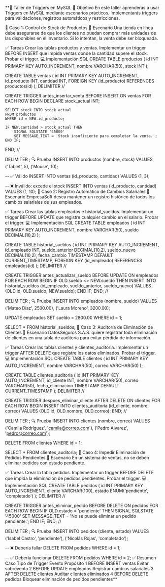 **🚀 Taller de Triggers en MySQL
📌 Objetivo
En este taller aprenderás a usar Triggers en MySQL mediante escenarios prácticos. Implementarás triggers para validaciones, registros automáticos y restricciones.

🔹 Caso 1: Control de Stock de Productos
🧩 Escenario
Una tienda en línea debe asegurarse de que los clientes no puedan comprar más unidades de las disponibles en el inventario. Si lo intentan, la venta debe ser bloqueada.

✅ Tareas
Crear las tablas productos y ventas.
Implementar un trigger BEFORE INSERT que impida ventas donde la cantidad supere el stock.
Probar el trigger.
💻 Implementación SQL
CREATE TABLE productos (
    id INT PRIMARY KEY AUTO_INCREMENT,
    nombre VARCHAR(50),
    stock INT
);

CREATE TABLE ventas (
    id INT PRIMARY KEY AUTO_INCREMENT,
    id_producto INT,
    cantidad INT,
    FOREIGN KEY (id_producto) REFERENCES productos(id)
);
DELIMITER //

CREATE TRIGGER antes_insertar_venta
BEFORE INSERT ON ventas
FOR EACH ROW
BEGIN
    DECLARE stock_actual INT;

    SELECT stock INTO stock_actual
    FROM productos
    WHERE id = NEW.id_producto;

    IF NEW.cantidad > stock_actual THEN
        SIGNAL SQLSTATE '45000'
        SET MESSAGE_TEXT = 'Stock insuficiente para completar la venta.';
    END IF;
END;
//

DELIMITER ;
🔍 Prueba
INSERT INTO productos (nombre, stock) VALUES
('Tablet', 5),
('Mouse', 10);

-- ✅ Válido
INSERT INTO ventas (id_producto, cantidad) VALUES (1, 3);

-- ❌ Inválido: excede el stock
INSERT INTO ventas (id_producto, cantidad) VALUES (1, 10);
🔹 Caso 2: Registro Automático de Cambios Salariales
🧩 Escenario
EmpresaSoft desea mantener un registro histórico de todos los cambios salariales de sus empleados.

✅ Tareas
Crear las tablas empleados e historial_sueldos.
Implementar un trigger BEFORE UPDATE que registre cualquier cambio en el salario.
Probar el trigger.
💻 Implementación SQL
CREATE TABLE empleados (
    id INT PRIMARY KEY AUTO_INCREMENT,
    nombre VARCHAR(50),
    sueldo DECIMAL(10,2)
);

CREATE TABLE historial_sueldos (
    id INT PRIMARY KEY AUTO_INCREMENT,
    id_empleado INT,
    sueldo_anterior DECIMAL(10,2),
    sueldo_nuevo DECIMAL(10,2),
    fecha_cambio TIMESTAMP DEFAULT CURRENT_TIMESTAMP,
    FOREIGN KEY (id_empleado) REFERENCES empleados(id)
);
DELIMITER //

CREATE TRIGGER antes_actualizar_sueldo
BEFORE UPDATE ON empleados
FOR EACH ROW
BEGIN
    IF OLD.sueldo <> NEW.sueldo THEN
        INSERT INTO historial_sueldos (id_empleado, sueldo_anterior, sueldo_nuevo)
        VALUES (OLD.id, OLD.sueldo, NEW.sueldo);
    END IF;
END;
//

DELIMITER ;
🔍 Prueba
INSERT INTO empleados (nombre, sueldo) VALUES
('Mateo Díaz', 2500.00),
('Laura Moreno', 3200.00);

UPDATE empleados SET sueldo = 2800.00 WHERE id = 1;

SELECT * FROM historial_sueldos;
🔹 Caso 3: Auditoría de Eliminación de Clientes
🧩 Escenario
DatosSeguros S.A.S. quiere registrar toda eliminación de clientes en una tabla de auditoría para evitar pérdida de información.

✅ Tareas
Crear las tablas clientes y clientes_auditoria.
Implementar un trigger AFTER DELETE que registre los datos eliminados.
Probar el trigger.
💻 Implementación SQL
CREATE TABLE clientes (
    id INT PRIMARY KEY AUTO_INCREMENT,
    nombre VARCHAR(50),
    correo VARCHAR(50)
);

CREATE TABLE clientes_auditoria (
    id INT PRIMARY KEY AUTO_INCREMENT,
    id_cliente INT,
    nombre VARCHAR(50),
    correo VARCHAR(50),
    fecha_eliminacion TIMESTAMP DEFAULT CURRENT_TIMESTAMP
);
DELIMITER //

CREATE TRIGGER despues_eliminar_cliente
AFTER DELETE ON clientes
FOR EACH ROW
BEGIN
    INSERT INTO clientes_auditoria (id_cliente, nombre, correo)
    VALUES (OLD.id, OLD.nombre, OLD.correo);
END;
//

DELIMITER ;
🔍 Prueba
INSERT INTO clientes (nombre, correo) VALUES
('Camila Rodríguez', 'camila@correo.com'),
('Pedro Alvarez', 'pedro@correo.com');

DELETE FROM clientes WHERE id = 1;

SELECT * FROM clientes_auditoria;
🔹 Caso 4: Impedir Eliminación de Pedidos Pendientes
🧩 Escenario
En un sistema de ventas, no se deben eliminar pedidos con estado pendiente.

✅ Tareas
Crear la tabla pedidos.
Implementar un trigger BEFORE DELETE que impida la eliminación de pedidos pendientes.
Probar el trigger.
💻 Implementación SQL
CREATE TABLE pedidos (
    id INT PRIMARY KEY AUTO_INCREMENT,
    cliente VARCHAR(100),
    estado ENUM('pendiente', 'completado')
);
DELIMITER //

CREATE TRIGGER antes_eliminar_pedido
BEFORE DELETE ON pedidos
FOR EACH ROW
BEGIN
    IF OLD.estado = 'pendiente' THEN
        SIGNAL SQLSTATE '45000'
        SET MESSAGE_TEXT = 'No se puede eliminar un pedido pendiente.';
    END IF;
END;
//

DELIMITER ;
🔍 Prueba
INSERT INTO pedidos (cliente, estado) VALUES
('Isabel Castro', 'pendiente'),
('Nicolás Rojas', 'completado');

-- ❌ Debería fallar
DELETE FROM pedidos WHERE id = 1;

-- ✅ Debería funcionar
DELETE FROM pedidos WHERE id = 2;
✅ Resumen
Caso	Tipo de Trigger	Evento	Propósito
1	BEFORE INSERT	ventas	Evitar sobreventa
2	BEFORE UPDATE	empleados	Registrar cambios salariales
3	AFTER DELETE	clientes	Auditar clientes eliminados
4	BEFORE DELETE	pedidos	Bloquear eliminación de pedidos pendientes**
